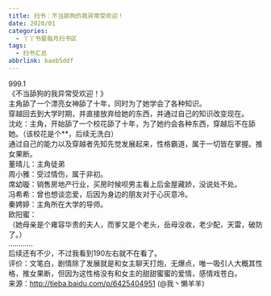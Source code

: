 ```yaml
---
title: 扫书：不当舔狗的我异常受欢迎！
date: 2020/01
categories:
  - 丫丫书屋每月扫书区
tags:
  - 扫书汇总
abbrlink: baeb5ddf
---
```



999.1  
《不当舔狗的我异常受欢迎！》  
主角舔了一个漂亮女神舔了十年，同时为了她学会了各种知识。  
穿越回去到大学时期，并直接放弃给她的东西，并通过自己的知识改变现在。  
沈屹：主角，开始舔了一个校花舔了十年，为了她约会各种东西，穿越后不在舔她。（该校花是个**，后续无洗白）  
通过自己的能力以及穿越者先知先觉发展起来，性格霸道，属于一切皆在掌握。推女果断。  
董晴儿：主角徒弟  
周小雅：受过情伤，属于非初。  
席幼璇：销售房地产行业，买房时候呗男主看上后金屋藏娇，没说处不处。  
冯希希：曾也想谈恋爱，后因为身边的朋友对于心灰意冷。  
秦娉婷：主角所在大学的导师。  
欧阳蜜：  
（她母亲是个雍容华贵的夫人，而爹又是个老头，岳母没收，老少配，天雷，破防了。）  
…………  
后续还有不少，不过我看到190左右就不在看了。  
评价：文笔白，剧情除了发展就是和女主聊天打炮，无爆点，唯一吸引人大概其性格，推女果断，但因为这性格没有和女主的甜甜蜜蜜的爱情，感情戏苍白。  
来源：http://tieba.baidu.com/p/6425404951  (@我丶懒羊羊)  
